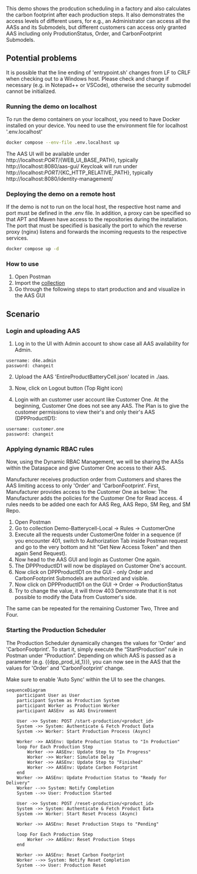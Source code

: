This demo shows the prodcution scheduling in a factory and also calculates the carbon footprint after each production steps. It also demonstrates the access levels of different users, for e.g., an Administrator can access all the AASs and its Submodels, but different customers can access only granted AAS including only ProdutionStatus, Order, and CarbonFootprint Submodels.

## Potential problems

It is possible that the line ending of 'entrypoint.sh' changes from LF to CRLF when checking out to a Windows host. Please check and change if necessary (e.g. in Notepad++ or VSCode), otherwise the security submodel cannot be initialized.

### Running the demo on localhost

To run the demo containers on your localhost, you need to have Docker installed on your device. You need to use the environment file for localhost '.env.localhost'

```sh
docker compose --env-file .env.localhost up
```

The AAS UI will be available under http://localhost:${PORT}/${WEB_UI_BASE_PATH}, typically http://localhost:8080/aas-gui/
Keycloak will run under http://localhost:${PORT}/${KC_HTTP_RELATIVE_PATH}, typically http://localhost:8080/identity-management/


### Deploying the demo on a remote host

If the demo is not to run on the local host, the respective host name and port must be defined in the .env file. In addition, a proxy can be specified so that APT and Maven have access to the repositories during the installation. The port that must be specified is basically the port to which the reverse proxy (nginx) listens and forwards the incoming requests to the respective services.

```sh
docker compose up -d
```

### How to use

1. Open Postman
2. Import the [collection](./postman/Demo-Batterycell-RBAC.postman_collection.json)
3. Go through the following steps to start production and and visualize in the AAS GUI


## Scenario

### Login and uploading AAS
1. Log in to the UI with Admin account to show case all AAS availability for Admin.

```
username: d4e.admin
password: changeit
```


2. Upload the AAS 'EntireProductBatteryCell.json' located in ./aas.

3. Now, click on Logout button (Top Right icon)
4. Login with an customer user account like Customer One. At the beginning, Customer One does not see any AAS. The Plan is to give the customer permissions to view their's and only their's AAS (DPPProductID1):

```
username: customer.one
password: changeit
```

### Applying dynamic RBAC rules

Now, using the Dynamic RBAC Management, we will be sharing the AASs within the
Dataspace and give Customer One access to their AAS.

Manufacturer receives production order from Customers and shares the AAS limiting
access to only 'Order' and 'CarbonFootprint'.
First, Manufacturer provides access to the Customer One as below:
The Manufacturer adds the policies for the Customer One for Read access.
4 rules needs to be added one each for AAS Reg, AAS Repo, SM Reg, and SM
Repo.

1. Open Postman
2. Go to collection Demo-Batterycell-Local -> Rules -> CustomerOne
3. Execute all the requests under CustomerOne folder in a sequence (if you
encounter 401, switch to Authorization Tab inside Postman request and go to the
very bottom and hit "Get New Access Token" and then again Send Request).
4. Now head to the AAS GUI and login as Customer One again.
5. The DPPProductID1 will now be displayed on Customer One's account.
6. Now click on DPPProductID1 on the GUI - only Order and CarbonFootprint
Submodels are authorized and visible.
7. Now click on DPPProductID1 on the GUI -> Order -> ProductionStatus
8. Try to change the value, it will throw 403
Demonstrate that it is not possible to modify the Data from Customer's side.

The same can be repeated for the remaining Customer Two, Three and Four.

### Starting the Production Scheduler
The Production Scheduler dynamically changes the values for 'Order' and 'CarbonFootprint'.
To start it, simply execute the “StartProduction” rule in Postman under “Production”. Depending on which AAS is passed as a parameter (e.g. {{dpp_prod_id_1}}), you can now see in the AAS that the values for 'Order' and 'CarbonFootprint' change.

Make sure to enable 'Auto Sync' within the UI to see the changes.


```mermaid
sequenceDiagram
    participant User as User
    participant System as Production System
    participant Worker as Production Worker
    participant AASEnv  as AAS Environment

    User ->> System: POST /start-production/<product_id>
    System ->> System: Authenticate & Fetch Product Data
    System ->> Worker: Start Production Process (Async)

    Worker ->> AASEnv: Update Production Status to "In Production"
    loop For Each Production Step
        Worker ->> AASEnv: Update Step to "In Progress"
        Worker ->> Worker: Simulate Delay
        Worker ->> AASEnv: Update Step to "Finished"
        Worker ->> AASEnv: Update Carbon Footprint
    end
    Worker ->> AASEnv: Update Production Status to "Ready for Delivery"
    Worker -->> System: Notify Completion
    System -->> User: Production Started

    User ->> System: POST /reset-production/<product_id>
    System ->> System: Authenticate & Fetch Product Data
    System ->> Worker: Start Reset Process (Async)

    Worker ->> AASEnv: Reset Production Steps to "Pending"

    loop For Each Production Step
        Worker ->> AASEnv: Reset Production Steps
    end

    Worker ->> AASEnv: Reset Carbon Footprint
    Worker -->> System: Notify Reset Completion
    System -->> User: Production Reset
```



